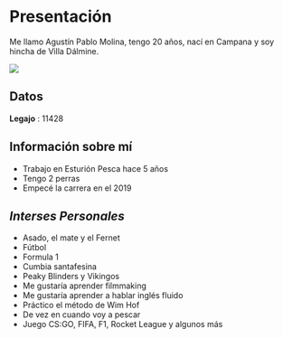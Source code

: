 # Presentación 

Me llamo Agustín Pablo Molina, tengo 20 años, nací en Campana y soy hincha de Villa Dálmine. 

![](https://i.imgur.com/B3w7uiR.jpg)

## Datos

**Legajo** : 11428

## Información sobre mí

- Trabajo en Esturión Pesca hace 5 años 
- Tengo 2 perras
- Empecé la carrera en el 2019

## *Interses Personales* 

- Asado, el mate y el Fernet
- Fútbol 
- Formula 1 
- Cumbia santafesina
- Peaky Blinders y Vikingos
- Me gustaría aprender filmmaking
- Me gustaría aprender a hablar inglés fluido
- Práctico el método de Wim Hof
- De vez en cuando voy a pescar
- Juego CS:GO, FIFA, F1, Rocket League y algunos más

